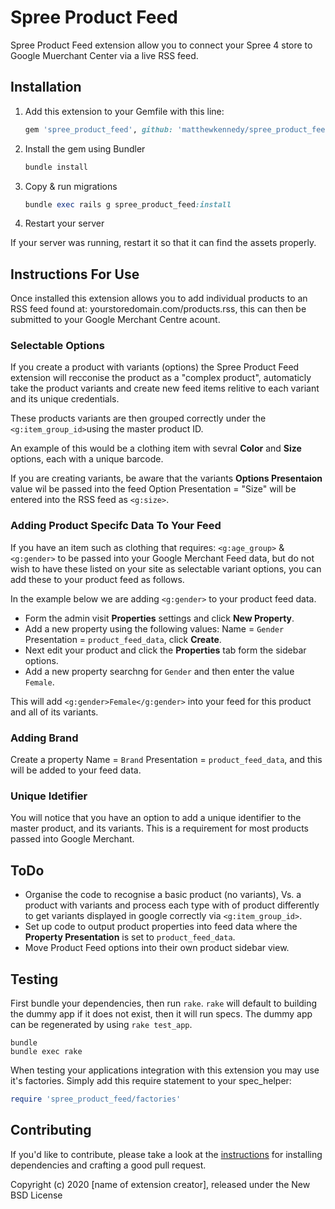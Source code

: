 # Spree Product Feed

Spree Product Feed extension allow you to connect your Spree 4 store to Google Muerchant Center via a live RSS feed.

## Installation

1. Add this extension to your Gemfile with this line:

    ```ruby
    gem 'spree_product_feed', github: 'matthewkennedy/spree_product_feed'
    ```

2. Install the gem using Bundler

    ```ruby
    bundle install
    ```

3. Copy & run migrations

    ```ruby
    bundle exec rails g spree_product_feed:install
    ```

4. Restart your server

  If your server was running, restart it so that it can find the assets properly.

## Instructions For Use

Once installed this extension allows you to add individual products to an  RSS feed found at: yourstoredomain.com/products.rss, this can then be submitted to your Google Merchant Centre acount.


### Selectable Options

If you create a product with variants (options) the Spree Product Feed extension will recconise the product as a "complex product", automaticly take the product variants and create new feed items relitive to each variant and its unique credentials.

These products variants are then grouped correctly under the ```<g:item_group_id>```using the master product ID.

An example of this would be a clothing item with sevral **Color** and **Size** options, each with a unique barcode.

If you are creating variants, be aware that the variants **Options Presentaion** value wil be passed into the feed Option Presentation = "Size" will be entered into the RSS feed as ```<g:size>```.


### Adding Product Specifc Data To Your Feed
If you have an item such as clothing that requires: ```<g:age_group>``` & ```<g:gender>``` to be passed into your Google Merchant Feed data, but do not wish to have these listed on your site as selectable variant options, you can add these to your product feed as follows.

In the example below we are adding ```<g:gender>``` to your product feed data.
- Form the admin visit **Properties** settings and click **New Property**.
- Add a new property using the following values: Name = ```Gender``` Presentation = ```product_feed_data```, click **Create**.
- Next edit your product and click the **Properties** tab form the sidebar options.
- Add a new property searchng for ```Gender``` and then enter the value ```Female```.

This will add ```<g:gender>Female</g:gender>``` into your feed for this product and all of its variants.

### Adding Brand
Create a property Name = ```Brand``` Presentation = ```product_feed_data```, and this will be added to your feed data.

### Unique Idetifier
You will notice that you have an option to add a unique identifier to the master product, and its variants. This is a requirement for most products passed into Google Merchant.


## ToDo

- Organise the code to recognise a basic product (no variants), Vs. a product with variants and process each type with of product differently to get variants displayed in google correctly via ```<g:item_group_id>```.
- Set up code to output product properties into feed data where the **Property Presentation** is set to ```product_feed_data```.
- Move Product Feed options into their own product sidebar view.

## Testing

First bundle your dependencies, then run `rake`. `rake` will default to building the dummy app if it does not exist, then it will run specs. The dummy app can be regenerated by using `rake test_app`.

```shell
bundle
bundle exec rake
```

When testing your applications integration with this extension you may use it's factories.
Simply add this require statement to your spec_helper:

```ruby
require 'spree_product_feed/factories'
```

## Contributing

If you'd like to contribute, please take a look at the
[instructions](CONTRIBUTING.md) for installing dependencies and crafting a good
pull request.

Copyright (c) 2020 [name of extension creator], released under the New BSD License
